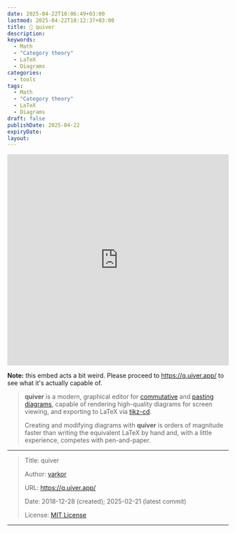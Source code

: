 ```yaml
---
date: 2025-04-22T10:06:49+03:00
lastmod: 2025-04-22T10:12:37+03:00
title: 🔧 quiver
description: 
keywords: 
  - Math
  - "Category theory"
  - LaTeX
  - Diagrams
categories:
  - tools
tags:
  - Math
  - "Category theory"
  - LaTeX
  - Diagrams
draft: false
publishDate: 2025-04-22
expiryDate: 
layout:
---
```

<embed src="https://q.uiver.app/" style="width:100%; height: 50vw;">

**Note:** this embed acts a bit weird. Please proceed to https://q.uiver.app/ to see what it's actually capable of.

> **quiver** is a modern, graphical editor for [commutative](https://en.wikipedia.org/wiki/Commutative_diagram) and [pasting diagrams](https://ncatlab.org/nlab/show/pasting+diagram), capable of rendering high-quality diagrams for screen viewing, and exporting to LaTeX via [tikz-cd](https://github.com/astoff/tikz-cd).
> 
> Creating and modifying diagrams with **quiver** is orders of magnitude faster than writing the equivalent LaTeX by hand and, with a little experience, competes with pen-and-paper.

---

> Title: quiver
> 
> Author: [varkor](https://github.com/varkor)
> 
> URL: https://q.uiver.app/
> 
> Date: 2018-12-28 (created); 2025-02-21 (latest commit)
> 
> License: [MIT License](https://github.com/varkor/quiver?tab=MIT-1-ov-file)

---

